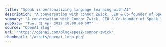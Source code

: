 ```yaml
---
title: "Speak is personalizing language learning with AI"
description: "A conversation with Connor Zwick, CEO & Co-founder of Speak."
summary: "A conversation with Connor Zwick, CEO & Co-founder of Speak."
pubDate: "Tue, 22 Apr 2025 10:00:00 GMT"
source: "OpenAI Blog"
url: "https://openai.com/blog/speak-connor-zwick"
thumbnail: "/assets/openai_logo.png"
---
```



